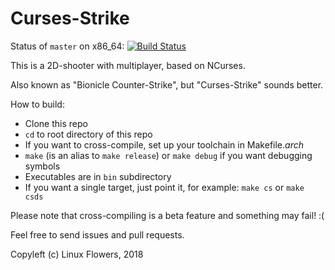 # Curses-Strike
Status of `master` on x86_64: [![Build Status](https://travis-ci.com/CursesGames/CursesStrike.svg?branch=master)](https://travis-ci.com/CursesGames/CursesStrike)

This is a 2D-shooter with multiplayer, based on NCurses.

Also known as "Bionicle Counter-Strike", but "Curses-Strike" sounds better.

How to build:
- Clone this repo
- `cd` to root directory of this repo
- If you want to cross-compile,	set up your toolchain in Makefile.*arch* 
- `make` (is an alias to `make release`) or `make debug` if you want debugging symbols
- Executables are in `bin` subdirectory
- If you want a single target, just point it, for example: `make cs` or `make csds`

Please note that cross-compiling is a beta feature and something may fail! :(

Feel free to send issues and pull requests.

Copyleft (c) Linux Flowers, 2018
